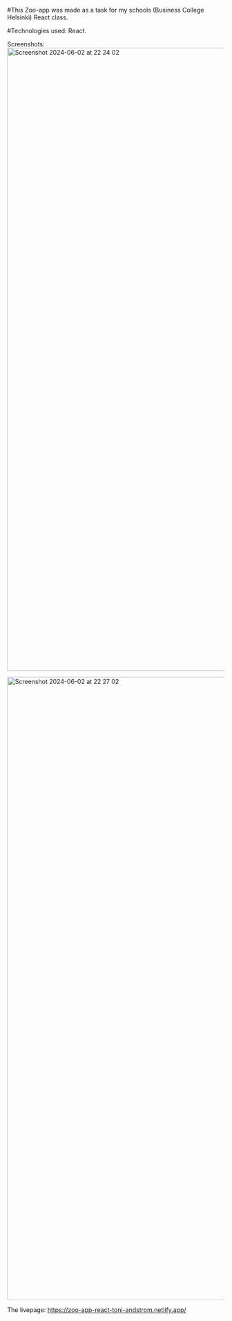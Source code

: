 #This Zoo-app was made as a task for my schools (Business College Helsinki) React class.

#Technologies used: React.

Screenshots:
<img width="1440" alt="Screenshot 2024-06-02 at 22 24 02" src="https://github.com/ToniAndstrom/Zoo_App_React/assets/156178598/c0c41123-ff29-476a-98e9-ae1eaf2e7796">

<img width="1440" alt="Screenshot 2024-06-02 at 22 27 02" src="https://github.com/ToniAndstrom/Zoo_App_React/assets/156178598/a9db634d-ae8f-469f-8fc6-c7ea81a04fe5">

The livepage:
https://zoo-app-react-toni-andstrom.netlify.app/
